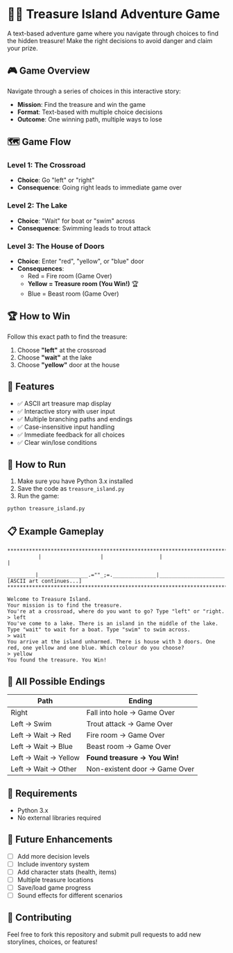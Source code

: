 # 🏴‍☠️ Treasure Island Adventure Game

A text-based adventure game where you navigate through choices to find the hidden treasure! Make the right decisions to avoid danger and claim your prize.

## 🎮 Game Overview

Navigate through a series of choices in this interactive story:
- **Mission**: Find the treasure and win the game
- **Format**: Text-based with multiple choice decisions  
- **Outcome**: One winning path, multiple ways to lose

## 🗺️ Game Flow

### Level 1: The Crossroad
- **Choice**: Go "left" or "right"
- **Consequence**: Going right leads to immediate game over

### Level 2: The Lake  
- **Choice**: "Wait" for boat or "swim" across
- **Consequence**: Swimming leads to trout attack

### Level 3: The House of Doors
- **Choice**: Enter "red", "yellow", or "blue" door
- **Consequences**: 
  - Red = Fire room (Game Over)
  - **Yellow = Treasure room (You Win!)** 🏆
  - Blue = Beast room (Game Over)

## 🏆 How to Win

Follow this exact path to find the treasure:
1. Choose **"left"** at the crossroad
2. Choose **"wait"** at the lake  
3. Choose **"yellow"** door at the house

## 🎯 Features

- ✅ ASCII art treasure map display
- ✅ Interactive story with user input
- ✅ Multiple branching paths and endings
- ✅ Case-insensitive input handling
- ✅ Immediate feedback for all choices
- ✅ Clear win/lose conditions

## 🚀 How to Run

1. Make sure you have Python 3.x installed
2. Save the code as `treasure_island.py`
3. Run the game:
```bash
python treasure_island.py
```

## 📋 Example Gameplay

```
*******************************************************************************
          |                   |                  |                     |
 _________|________________.=""_;=.______________|_____________________|_______
[ASCII art continues...]
*******************************************************************************

Welcome to Treasure Island.
Your mission is to find the treasure.
You're at a crossroad, where do you want to go? Type "left" or "right.
> left
You've come to a lake. There is an island in the middle of the lake. Type "wait" to wait for a boat. Type "swim" to swim across.
> wait  
You arrive at the island unharmed. There is house with 3 doors. One red, one yellow and one blue. Which colour do you choose?
> yellow
You found the treasure. You Win!
```

## 🎲 All Possible Endings

| Path | Ending |
|------|--------|
| Right | Fall into hole → Game Over |
| Left → Swim | Trout attack → Game Over |
| Left → Wait → Red | Fire room → Game Over |
| Left → Wait → Blue | Beast room → Game Over |
| Left → Wait → Yellow | **Found treasure → You Win!** |
| Left → Wait → Other | Non-existent door → Game Over |

## 🔧 Requirements

- Python 3.x
- No external libraries required

## 🎨 Future Enhancements

- [ ] Add more decision levels
- [ ] Include inventory system
- [ ] Add character stats (health, items)
- [ ] Multiple treasure locations
- [ ] Save/load game progress
- [ ] Sound effects for different scenarios

## 🤝 Contributing

Feel free to fork this repository and submit pull requests to add new storylines, choices, or features!
